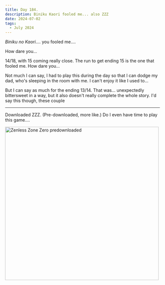 ```yaml
---
title: Day 184.
description: Biniku Kaori fooled me... also ZZZ
date: 2024-07-02
tags: 
  - July 2024
---
```


*Biniku no Kaori*.... you fooled me....

How dare you...

14/18, with 15 coming really close. The run to get ending 15 is the one that fooled me. How dare you...

Not much I can say, I had to play this during the day so that I can dodge my dad, who's sleeping in the room with me. I can't enjoy it like I used to...

But I can say as much for the ending 13/14. That was... unexpectedly bittersweet in a way, but it also doesn't really complete the whole story. I'd say this though, these couple 

-----

Downloaded ZZZ. (Pre-downloaded, more like.) Do I even have time to play this game....

<a href="https://imgur.com/E4mqPIh"><img src="https://i.imgur.com/E4mqPIh.png" title="source: imgur.com" width="500px" alt="Zenless Zone Zero predownloaded"/></a>